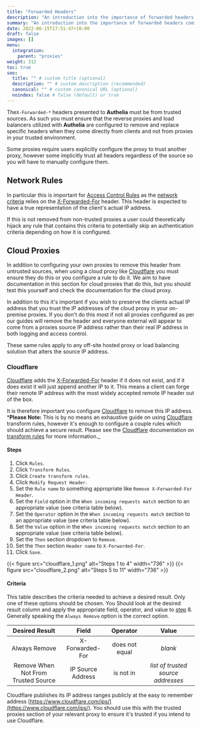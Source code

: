 ```yaml
---
title: "Forwarded Headers"
description: "An introduction into the importance of forwarded headers coming from trusted sources"
summary: "An introduction into the importance of forwarded headers coming from trusted sources."
date: 2022-06-15T17:51:47+10:00
draft: false
images: []
menu:
  integration:
    parent: "proxies"
weight: 312
toc: true
seo:
  title: "" # custom title (optional)
  description: "" # custom description (recommended)
  canonical: "" # custom canonical URL (optional)
  noindex: false # false (default) or true
---
```


The`X-Forwarded-*` headers presented to __Authelia__ must be from trusted sources. As such you must ensure that the
reverse proxies and load balancers utilized with __Authelia__ are configured to remove and replace specific headers when
they come directly from clients and not from proxies in your trusted environment.

Some proxies require users explicitly configure the proxy to trust another proxy, however some implicitly trust all
headers regardless of the source so you will have to manually configure them.

## Network Rules

In particular this is important for [Access Control Rules](../../../configuration/security/access-control.md#rules) as
the [network criteria](../../../configuration/security/access-control.md#networks) relies on the [X-Forwarded-For]
header. This header is expected to have a true representation of the client's actual IP address.

If this is not removed from non-trusted proxies a user could theoretically hijack any rule that contains this criteria
to potentially skip an authentication criteria depending on how it is configured.

## Cloud Proxies

In addition to configuring your own proxies to remove this header from untrusted sources, when using a cloud proxy like
[Cloudflare](#cloudflare) you must ensure they do this or you configure a rule to do it. We aim to have documentation
in this section for cloud proxies that do this, but you should test this yourself and check the documentation for the
cloud proxy.

In addition to this it's important if you wish to preserve the clients actual IP address that you trust the IP addresses
of the cloud proxy in your on-premise proxies. If you don't do this most if not all proxies configured as per our guides
will remove the header and everyone external will appear to come from a proxies source IP address rather than their real
IP address in both logging and access control.

These same rules apply to any off-site hosted proxy or load balancing solution that alters the source IP address.

### Cloudflare

[Cloudflare] adds the [X-Forwarded-For] header if it does not exist, and if it does exist it will just append another IP
to it. This means a client can forge their remote IP address with the most widely accepted remote IP header out of the
box.

It is therefore important you configure [Cloudflare] to remove this IP address. *__Please Note:__ This is by no means an
exhaustive guide on using [Cloudflare] transform rules, however it's enough to configure a couple rules which should
achieve a secure result. Please see the [Cloudflare] documentation on
[transform rules](https://developers.cloudflare.com/rules/transform/) for more information._

#### Steps

1. Click `Rules`.
2. Click `Transform Rules`.
3. Click `Create transform rules`.
4. Click `Modify Request Header`.
5. Set the `Rule name` to something appropriate like `Remove X-Forwarded-For Header`.
6. Set the `Field` option in the `When incoming requests match` section to an appropriate value (see criteria table
   below).
7. Set the `Operator` option in the `When incoming requests match` section to an appropriate value (see criteria table
   below).
8. Set the `Value` option in the `When incoming requests match` section to an appropriate value (see criteria table
   below).
9. Set the `Then` section dropdown to `Remove`.
10. Set the `Then` section `Header name` to `X-Forwarded-For`.
11. Click `Save`.

{{< figure src="cloudflare_1.png" alt="Steps 1 to 4" width="736" >}}
{{< figure src="cloudflare_2.png" alt="Steps 5 to 11" width="736" >}}

#### Criteria

This table describes the criteria needed to achieve a desired result. Only one of these options should be chosen. You
Should look at the desired result column and apply the appropriate field, operator, and value to [step](#steps) 8.
Generally speaking the `Always Remove` option is the correct option.

|           Desired Result            |       Field       |    Operator    |               Value                |
|:-----------------------------------:|:-----------------:|:--------------:|:----------------------------------:|
|            Always Remove            |  X-Forwarded-For  | does not equal |              *blank*               |
| Remove When Not From Trusted Source | IP Source Address |   is not in    | *list of trusted source addresses* |

Cloudflare publishes its IP address ranges publicly at the easy to remember address
[https://www.cloudflare.com/ips/](https://www.cloudflare.com/ips/). You should use this with the trusted proxies section
of your relevant proxy to ensure it's trusted if you intend to use Cloudflare.

[X-Forwarded-For]: https://developer.mozilla.org/en-US/docs/Web/HTTP/Headers/X-Forwarded-For
[Cloudflare]: https://www.cloudflare.com
